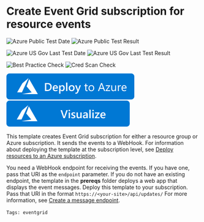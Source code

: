 # Create Event Grid subscription for resource events

![Azure Public Test Date](https://azurequickstartsservice.blob.core.windows.net/badges/101-event-grid-resource-events-to-webhook/PublicLastTestDate.svg)
![Azure Public Test Result](https://azurequickstartsservice.blob.core.windows.net/badges/101-event-grid-resource-events-to-webhook/PublicDeployment.svg)

![Azure US Gov Last Test Date](https://azurequickstartsservice.blob.core.windows.net/badges/101-event-grid-resource-events-to-webhook/FairfaxLastTestDate.svg)
![Azure US Gov Last Test Result](https://azurequickstartsservice.blob.core.windows.net/badges/101-event-grid-resource-events-to-webhook/FairfaxDeployment.svg)

![Best Practice Check](https://azurequickstartsservice.blob.core.windows.net/badges/101-event-grid-resource-events-to-webhook/BestPracticeResult.svg)
![Cred Scan Check](https://azurequickstartsservice.blob.core.windows.net/badges/101-event-grid-resource-events-to-webhook/CredScanResult.svg)

[![Deploy To Azure](https://raw.githubusercontent.com/Azure/azure-quickstart-templates/master/1-CONTRIBUTION-GUIDE/images/deploytoazure.svg?sanitize=true)](https://portal.azure.com/#create/Microsoft.Template/uri/https%3A%2F%2Fraw.githubusercontent.com%2FAzure%2Fazure-quickstart-templates%2Fmaster%2F101-event-grid-resource-events-to-webhook%2Fazuredeploy.json)  [![Visualize](https://raw.githubusercontent.com/Azure/azure-quickstart-templates/master/1-CONTRIBUTION-GUIDE/images/visualizebutton.svg?sanitize=true)](http://armviz.io/#/?load=https%3A%2F%2Fraw.githubusercontent.com%2FAzure%2Fazure-quickstart-templates%2Fmaster%2F101-event-grid-resource-events-to-webhook%2Fazuredeploy.json)

This template creates Event Grid subscription for either a resource group or Azure subscription. It sends the events to a WebHook. For information about deploying the template at the subscription level, see [Deploy resources to an Azure subscription](https://docs.microsoft.com/azure/azure-resource-manager/deploy-to-subscription).

You need a WebHook endpoint for receiving the events. If you have one, pass that URI as the `endpoint` parameter. If you do not have an existing endpoint, the template in the **prereqs** folder deploys a web app that displays the event messages. Deploy this template to your subscription. Pass that URI in the format `https://<your-site>/api/updates/` For more information, see [Create a message endpoint](https://docs.microsoft.com/azure/event-grid/custom-event-quickstart#create-a-message-endpoint).

`Tags: eventgrid`


